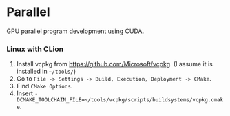 # Parallel

GPU parallel program development using CUDA.

### Linux with CLion

1. Install vcpkg from https://github.com/Microsoft/vcpkg. (I assume it is installed in `~/tools/`)
2. Go to `File -> Settings -> Build, Execution, Deployment -> CMake`.
3. Find `CMake Options`.
4. Insert `-DCMAKE_TOOLCHAIN_FILE=~/tools/vcpkg/scripts/buildsystems/vcpkg.cmake`.
